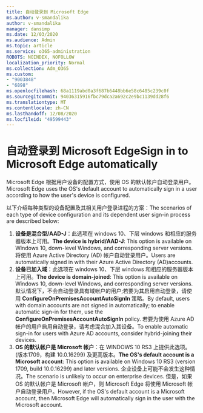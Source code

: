 ```yaml
---
title: 自动登录到 Microsoft Edge
ms.author: v-smandalika
author: v-smandalika
manager: dansimp
ms.date: 12/03/2020
ms.audience: Admin
ms.topic: article
ms.service: o365-administration
ROBOTS: NOINDEX, NOFOLLOW
localization_priority: Normal
ms.collection: Adm_O365
ms.custom:
- "9003848"
- "6898"
ms.openlocfilehash: 68a1119abd0a3f687b6448bb6e58c6485c239c0f
ms.sourcegitcommit: 94036315916fbc79dca2a692c2e9bc1139dd28f6
ms.translationtype: MT
ms.contentlocale: zh-CN
ms.lasthandoff: 12/08/2020
ms.locfileid: "49599443"
---
```

# <a name="sign-in-to-microsoft-edge-automatically"></a><span data-ttu-id="3d3eb-102">自动登录到 Microsoft Edge</span><span class="sxs-lookup"><span data-stu-id="3d3eb-102">Sign in to Microsoft Edge automatically</span></span>

<span data-ttu-id="3d3eb-103">Microsoft Edge 根据用户设备的配置方式，使用 OS 的默认帐户自动登录用户。</span><span class="sxs-lookup"><span data-stu-id="3d3eb-103">Microsoft Edge uses the OS's default account to automatically sign in a user according to how the user's device is configured.</span></span> 

<span data-ttu-id="3d3eb-104">以下介绍每种类型的设备配置及其相关用户登录进程的方案：</span><span class="sxs-lookup"><span data-stu-id="3d3eb-104">The scenarios of each type of device configuration and its dependent user sign-in process are described below:</span></span>

1. <span data-ttu-id="3d3eb-105">**设备是混合型/AAD-J**：此选项在 windows 10、下层 windows 和相应的服务器版本上可用。</span><span class="sxs-lookup"><span data-stu-id="3d3eb-105">**The device is hybrid/AAD-J**: This option is available on Windows 10, down-level Windows, and corresponding server versions.</span></span> <span data-ttu-id="3d3eb-106">将使用 Azure Active Directory (AD) 帐户自动登录用户。</span><span class="sxs-lookup"><span data-stu-id="3d3eb-106">Users are automatically signed in with their Azure Active Directory (AD)accounts.</span></span>
2. <span data-ttu-id="3d3eb-107">**设备已加入域**：此选项在 windows 10、下层 windows 和相应的服务器版本上可用。</span><span class="sxs-lookup"><span data-stu-id="3d3eb-107">**The device is domain-joined**: This option is available on Windows 10, down-level Windows, and corresponding server versions.</span></span> <span data-ttu-id="3d3eb-108">默认情况下，不会自动登录具有域帐户的用户;若要为其启用自动登录，请使用 **ConfigureOnPremisesAccountAutoSignIn** 策略。</span><span class="sxs-lookup"><span data-stu-id="3d3eb-108">By default, users with domain accounts are not signed in automatically; to enable automatic sign-in for them, use the **ConfigureOnPremisesAccountAutoSignIn** policy.</span></span> <span data-ttu-id="3d3eb-109">若要为使用 Azure AD 帐户的用户启用自动登录，请考虑混合加入其设备。</span><span class="sxs-lookup"><span data-stu-id="3d3eb-109">To enable automatic sign-in for users with Azure AD accounts, consider hybrid-joining their devices.</span></span>
3. <span data-ttu-id="3d3eb-110">**OS 的默认帐户是 Microsoft 帐户**：在 WINDOWS 10 RS3 上提供此选项。 (版本1709，构建 10.0.16299) 及更高版本。</span><span class="sxs-lookup"><span data-stu-id="3d3eb-110">**The OS's default account is a Microsoft account**: This option is available on Windows 10 RS3 (version 1709, build 10.0.16299) and later versions.</span></span> <span data-ttu-id="3d3eb-111">企业设备上可能不会发生这种情况。</span><span class="sxs-lookup"><span data-stu-id="3d3eb-111">The scenario is unlikely to occur on enterprise devices.</span></span> <span data-ttu-id="3d3eb-112">但是，如果 OS 的默认帐户是 Microsoft 帐户，则 Microsoft Edge 将使用 Microsoft 帐户自动登录用户。</span><span class="sxs-lookup"><span data-stu-id="3d3eb-112">However, if the OS's default account is a Microsoft account, then Microsoft Edge will automatically sign in the user with the Microsoft account.</span></span>
 
 
